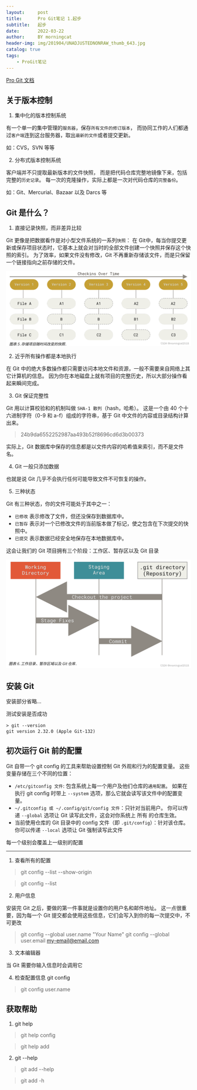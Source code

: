```yaml
---
layout:     post
title:      Pro Git笔记 1.起步
subtitle:   起步
date:       2022-03-22
author:     BY morningcat
header-img: img/201904/UNADJUSTEDNONRAW_thumb_643.jpg
catalog: true
tags:
    - ProGit笔记
---
```



[Pro Git 文档](https://git-scm.com/book/zh/v2)

## 关于版本控制

1. 集中化的版本控制系统

有一个单一的集中管理的`服务器`，保存`所有文件的修订版本`，
而协同工作的人们都通过`客户端`连到这台服务器，取出`最新的文件`或者提交更新。

如：CVS，SVN 等等

2. 分布式版本控制系统

客户端并不只提取最新版本的文件快照， 而是把代码仓库完整地镜像下来，包括完整的`历史记录`。
每一次的克隆操作，实际上都是一次对代码仓库的`完整备份`。

如：Git、Mercurial、Bazaar 以及 Darcs 等

## Git 是什么？

1. 直接记录快照，而非差异比较

Git 更像是把数据看作是对小型文件系统的一系列`快照`：
在 Git中，每当你提交更新或保存项目状态时，它基本上就会对当时的全部文件创建一个快照并保存这个快照的索引。
为了效率，如果文件没有修改，Git 不再重新存储该文件，而是只保留一个链接指向之前存储的文件。

![在这里插入图片描述](/png/git/git001-1.png)

2. 近乎所有操作都是本地执行

在 Git 中的绝大多数操作都只需要访问本地文件和资源，一般不需要来自网络上其它计算机的信息。
因为你在本地磁盘上就有项目的完整历史，所以大部分操作看起来瞬间完成。

3. Git 保证完整性

Git 用以计算校验和的机制叫做 `SHA-1 散列`（hash，哈希）。 这是一个由 40 个十六进制字符（0-9 和 a-f）组成的字符串，基于 Git 中文件的内容或目录结构计算出来。
> 24b9da6552252987aa493b52f8696cd6d3b00373

实际上，Git 数据库中保存的信息都是以文件内容的哈希值来索引，而不是文件名。

4. Git 一般只添加数据

也就是说 Git 几乎不会执行任何可能导致文件不可恢复的操作。 

5. 三种状态

Git 有三种状态，你的文件可能处于其中之一： 
- `已修改` 表示修改了文件，但还没保存到数据库中。
- `已暂存` 表示对一个已修改文件的当前版本做了标记，使之包含在下次提交的快照中。
- `已提交` 表示数据已经安全地保存在本地数据库中。

这会让我们的 Git 项目拥有三个阶段：工作区、暂存区以及 Git 目录

![在这里插入图片描述](/png/git/git001-2.png)

## 安装 Git

安装部分省略...

测试安装是否成功 
```
> git --version
git version 2.32.0 (Apple Git-132)
```

## 初次运行 Git 前的配置

Git 自带一个 git config 的工具来帮助设置控制 Git 外观和行为的配置变量。 这些变量存储在三个不同的位置：

- `/etc/gitconfig 文件`: 包含系统上每一个用户及他们仓库的`通用配置`。 如果在执行 git config 时带上 `--system` 选项，那么它就会读写该文件中的配置变量。 
- `~/.gitconfig 或 ~/.config/git/config 文件`：只针对当前用户。 你可以传递 `--global` 选项让 Git 读写此文件，这会对你系统上 所有 的仓库生效。
- 当前使用仓库的 Git 目录中的 config 文件（即 `.git/config`）：针对该仓库。 你可以传递 `--local` 选项让 Git 强制读写此文件

每一个级别会覆盖上一级别的配置

---

1. 查看所有的配置

>  git config --list --show-origin

>  git config --list

2. 用户信息

安装完 Git 之后，要做的第一件事就是设置你的用户名和邮件地址。 
这一点很重要，因为每一个 Git 提交都会使用这些信息，它们会写入到你的每一次提交中，不可更改

> git config --global user.name "Your Name"
> git config --global user.email my-email@email.com

3. 文本编辑器

当 Git 需要你输入信息时会调用它

4. 检查配置信息  git config <key>

>  git config user.name


## 获取帮助

1. git help <verb>

>  git help config

>  git help add

2.  git <verb> --help

> git add --help

> git add -h





